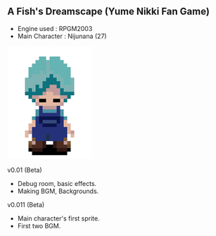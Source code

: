 ## A Fish's Dreamscape (Yume Nikki Fan Game)

- Engine used : RPGM2003
- Main Character : Nijunana (27)

![Nijunana](/SPRITE/Template.png)

v0.01 (Beta)
- Debug room, basic effects.
- Making BGM, Backgrounds.


v0.011 (Beta)
- Main character's first sprite.
- First two BGM.
